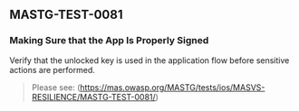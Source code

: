 ##  MASTG-TEST-0081

### Making Sure that the App Is Properly Signed

Verify that the unlocked key is used in the application flow before sensitive actions are performed.

> Please see: (https://mas.owasp.org/MASTG/tests/ios/MASVS-RESILIENCE/MASTG-TEST-0081/)